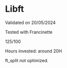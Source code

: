# Libft

Validated on 20/05/2024

Tested with Francinette

125/100

Hours invested: around 20H

ft_split not optimized.
